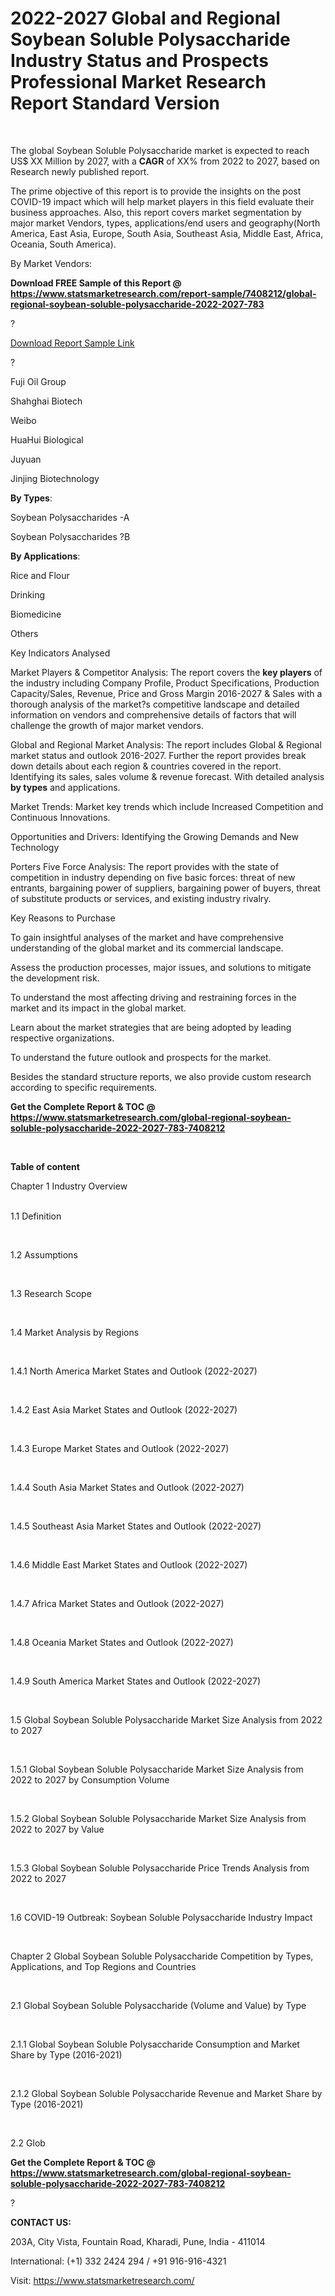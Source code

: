 <h1>2022-2027 Global and Regional Soybean Soluble Polysaccharide Industry Status and Prospects Professional Market Research Report Standard Version</h1><br/><p>The global Soybean Soluble Polysaccharide market is expected to reach US$ XX Million by 2027, with a <strong>CAGR</strong> of XX% from 2022 to 2027, based on Research newly published report.</p>
 
 
 
 <p>The prime objective of this report is to provide the insights on the post COVID-19 impact which will help market players in this field evaluate their business approaches. Also, this report covers market segmentation by major market Vendors, types, applications/end users and geography(North America, East Asia, Europe, South Asia, Southeast Asia, Middle East, Africa, Oceania, South America).</p>
 
 
 
 <p>By Market Vendors:</p>
 
 
 
 <div><b>Download FREE Sample of this Report @ <a href="https://www.statsmarketresearch.com/download-free-sample/7408212/global-regional-soybean-soluble-polysaccharide-2022-2027-783">https://www.statsmarketresearch.com/report-sample/7408212/global-regional-soybean-soluble-polysaccharide-2022-2027-783</a></b></div>
 
 
 
 <p>? </p>
 
 
 
 <p><a href="https://www.statsmarketresearch.com/download-free-sample/7408212/global-regional-soybean-soluble-polysaccharide-2022-2027-783">Download Report Sample Link</a></p>
 
 
 
 <p>? </p>
 
 
 
 <p>Fuji Oil Group</p>
 
 
 
 <p>Shahghai Biotech</p>
 
 
 
 <p>Weibo</p>
 
 
 
 <p>HuaHui Biological</p>
 
 
 
 <p>Juyuan</p>
 
 
 
 <p>Jinjing Biotechnology</p>
 
 
 
 <p><strong>By Types</strong>:</p>
 
 
 
 <p>Soybean Polysaccharides -A</p>
 
 
 
 <p>Soybean Polysaccharides ?B</p>
 
 
 
 <p><strong><strong>By Applications</strong></strong>:</p>
 
 
 
 <p>Rice and Flour</p>
 
 
 
 <p>Drinking</p>
 
 
 
 <p>Biomedicine</p>
 
 
 
 <p>Others</p>
 
 
 
 <p>Key Indicators Analysed</p>
 
 
 
 <p>Market Players & Competitor Analysis: The report covers the <strong>key players</strong> of the industry including Company Profile, Product Specifications, Production Capacity/Sales, Revenue, Price and Gross Margin 2016-2027 & Sales with a thorough analysis of the market?s competitive landscape and detailed information on vendors and comprehensive details of factors that will challenge the growth of major market vendors.</p>
 
 
 
 <p>Global and Regional Market Analysis: The report includes Global & Regional market status and outlook 2016-2027. Further the report provides break down details about each region & countries covered in the report. Identifying its sales, sales volume & revenue forecast. With detailed analysis <strong>by types</strong> and applications.</p>
 
 
 
 <p>Market Trends: Market key trends which include Increased Competition and Continuous Innovations.</p>
 
 
 
 <p>Opportunities and Drivers: Identifying the Growing Demands and New Technology</p>
 
 
 
 <p>Porters Five Force Analysis: The report provides with the state of competition in industry depending on five basic forces: threat of new entrants, bargaining power of suppliers, bargaining power of buyers, threat of substitute products or services, and existing industry rivalry.</p>
 
 
 
 <p>Key Reasons to Purchase</p>
 
 
 
 <p>To gain insightful analyses of the market and have comprehensive understanding of the global market and its commercial landscape.</p>
 
 
 
 <p>Assess the production processes, major issues, and solutions to mitigate the development risk.</p>
 
 
 
 <p>To understand the most affecting driving and restraining forces in the market and its impact in the global market.</p>
 
 
 
 <p>Learn about the market strategies that are being adopted by leading respective organizations.</p>
 
 
 
 <p>To understand the future outlook and prospects for the market.</p>
 
 
 
 <p>Besides the standard structure reports, we also provide custom research according to specific requirements.</p>
 
 
 
 <div><b>Get the Complete Report & TOC @ <a href="https://www.statsmarketresearch.com/global-regional-soybean-soluble-polysaccharide-2022-2027-783-7408212">https://www.statsmarketresearch.com/global-regional-soybean-soluble-polysaccharide-2022-2027-783-7408212</a></b></div>
 
 
 
 <p><br />
 
 <b>Table of content</b></p>
 
 
 
 <p>Chapter 1 Industry Overview<br />
 
 <br />
 
 1.1 Definition<br />
 
 <br />
 
 1.2 Assumptions<br />
 
 <br />
 
 1.3 Research Scope<br />
 
 <br />
 
 1.4 Market Analysis by Regions<br />
 
 <br />
 
 1.4.1 North America Market States and Outlook (2022-2027)<br />
 
 <br />
 
 1.4.2 East Asia Market States and Outlook (2022-2027)<br />
 
 <br />
 
 1.4.3 Europe Market States and Outlook (2022-2027)<br />
 
 <br />
 
 1.4.4 South Asia Market States and Outlook (2022-2027)<br />
 
 <br />
 
 1.4.5 Southeast Asia Market States and Outlook (2022-2027)<br />
 
 <br />
 
 1.4.6 Middle East Market States and Outlook (2022-2027)<br />
 
 <br />
 
 1.4.7 Africa Market States and Outlook (2022-2027)<br />
 
 <br />
 
 1.4.8 Oceania Market States and Outlook (2022-2027)<br />
 
 <br />
 
 1.4.9 South America Market States and Outlook (2022-2027)<br />
 
 <br />
 
 1.5 Global Soybean Soluble Polysaccharide Market Size Analysis from 2022 to 2027<br />
 
 <br />
 
 1.5.1 Global Soybean Soluble Polysaccharide Market Size Analysis from 2022 to 2027 by Consumption Volume<br />
 
 <br />
 
 1.5.2 Global Soybean Soluble Polysaccharide Market Size Analysis from 2022 to 2027 by Value<br />
 
 <br />
 
 1.5.3 Global Soybean Soluble Polysaccharide Price Trends Analysis from 2022 to 2027<br />
 
 <br />
 
 1.6 COVID-19 Outbreak: Soybean Soluble Polysaccharide Industry Impact<br />
 
 <br />
 
 Chapter 2 Global Soybean Soluble Polysaccharide Competition by Types, Applications, and Top Regions and Countries<br />
 
 <br />
 
 2.1 Global Soybean Soluble Polysaccharide (Volume and Value) by Type<br />
 
 <br />
 
 2.1.1 Global Soybean Soluble Polysaccharide Consumption and Market Share by Type (2016-2021)<br />
 
 <br />
 
 2.1.2 Global Soybean Soluble Polysaccharide Revenue and Market Share by Type (2016-2021)<br />
 
 <br />
 
 2.2 Glob</p>
 
 
 
 <div><b>Get the Complete Report & TOC @ <a href="https://www.statsmarketresearch.com/global-regional-soybean-soluble-polysaccharide-2022-2027-783-7408212">https://www.statsmarketresearch.com/global-regional-soybean-soluble-polysaccharide-2022-2027-783-7408212</a></b></div>
 
 
 
 <p>? </p>
 
 
 
 <p><b>CONTACT US:</b><br />
 
 203A, City Vista, Fountain Road, Kharadi, Pune, India - 411014<br />
 
 International: (+1) 332 2424 294 / +91 916-916-4321<br />
 
 Visit: <a href="https://www.statsmarketresearch.com/">https://www.statsmarketresearch.com/</a></p>